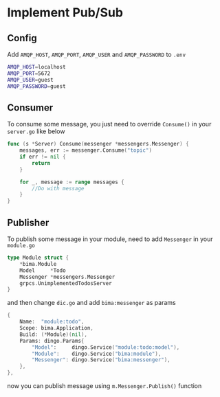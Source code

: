 # Implement Pub/Sub

## Config

Add `AMQP_HOST`, `AMQP_PORT`, `AMQP_USER` and `AMQP_PASSWORD` to `.env`

```bash
AMQP_HOST=localhost
AMQP_PORT=5672
AMQP_USER=guest
AMQP_PASSWORD=guest
```

## Consumer

To consume some message, you just need to override `Consume()` in your `server.go` like below

```go
func (s *Server) Consume(messenger *messengers.Messenger) {
	messages, err := messenger.Consume("topic")
	if err != nil {
		return
	}

	for _, message := range messages {
		//Do with message
	}
}
```

## Publisher

To publish some message in your module, need to add `Messenger` in your `module.go`

```go
type Module struct {
	*bima.Module
	Model     *Todo
	Messenger *messengers.Messenger
	grpcs.UnimplementedTodosServer
}
```

and then change `dic.go` and add `bima:messenger` as params

```go
{
    Name:  "module:todo",
    Scope: bima.Application,
    Build: (*Module)(nil),
    Params: dingo.Params{
        "Model":     dingo.Service("module:todo:model"),
        "Module":    dingo.Service("bima:module"),
        "Messenger": dingo.Service("bima:messenger"),
    },
},
```

now you can publish message using `m.Messenger.Publish()` function
